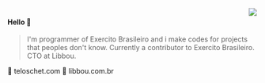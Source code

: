 <img align="right" src="https://github-readme-stats.vercel.app/api?username=Teloschet&show_icons=true&icon_color=805AD5&text_color=718096&bg_color=ffffff&hide_title=true" />

#### Hello 👏

> I'm programmer of Exercito Brasileiro and i make codes for projects that peoples don't know.
> Currently a contributor to Exercito Brasileiro.<br>
> CTO at Libbou.

🔗 teloschet.com
🔗 libbou.com.br
